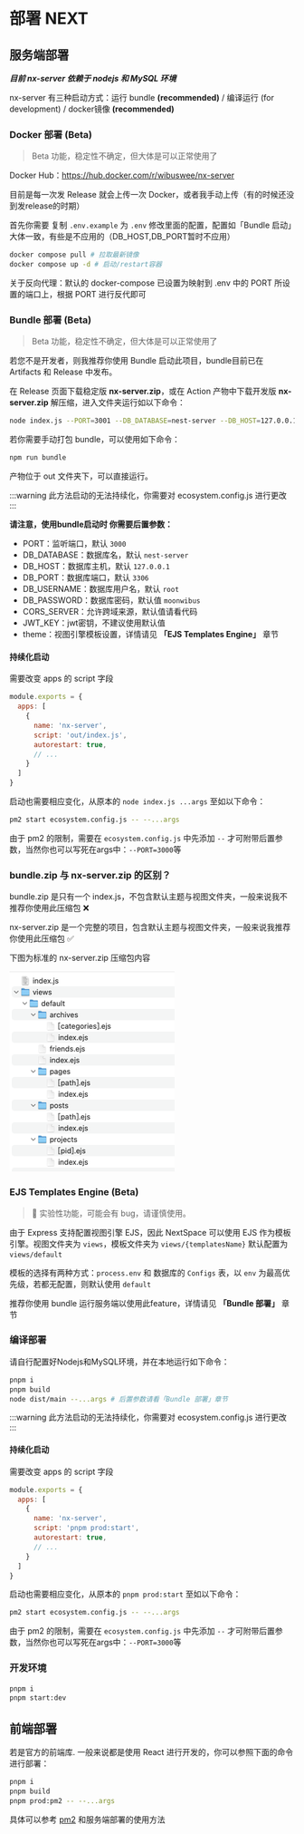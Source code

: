 # 部署 NEXT

## 服务端部署

**_目前 nx-server 依赖于 nodejs 和 MySQL 环境_**

nx-server 有三种启动方式：运行 bundle **(recommended)** / 编译运行 (for development) / docker镜像 **(recommended)**

### Docker 部署  (Beta)

> Beta 功能，稳定性不确定，但大体是可以正常使用了

Docker Hub：https://hub.docker.com/r/wibuswee/nx-server

目前是每一次发 Release 就会上传一次 Docker，或者我手动上传（有的时候还没到发release的时期）

首先你需要 复制 `.env.example` 为 `.env` 修改里面的配置，配置如「Bundle 启动」大体一致，有些是不应用的（DB_HOST,DB_PORT暂时不应用）

```bash
docker compose pull # 拉取最新镜像
docker compose up -d # 启动/restart容器
```

关于反向代理：默认的 docker-compose 已设置为映射到 .env 中的 PORT 所设置的端口上，根据 PORT 进行反代即可

### Bundle 部署 (Beta)

> Beta 功能，稳定性不确定，但大体是可以正常使用了

若您不是开发者，则我推荐你使用 Bundle 启动此项目，bundle目前已在 Artifacts 和 Release 中发布。

在 Release 页面下载稳定版 **nx-server.zip**，或在 Action 产物中下载开发版 **nx-server.zip** 解压缩，进入文件夹运行如以下命令：

```bash
node index.js --PORT=3001 --DB_DATABASE=nest-server --DB_HOST=127.0.0.1 --DB_PORT=3306 --DB_USERNAME=root --DB_PASSWORD=moonwibus
```

若你需要手动打包 bundle，可以使用如下命令：

```bash
npm run bundle
```

产物位于 out 文件夹下，可以直接运行。

:::warning
此方法启动的无法持续化，你需要对 ecosystem.config.js 进行更改
:::

**请注意，使用bundle启动时 你需要后置参数：**

- PORT：监听端口，默认 `3000`
- DB_DATABASE：数据库名，默认 `nest-server`
- DB_HOST：数据库主机，默认 `127.0.0.1`
- DB_PORT：数据库端口，默认 `3306`
- DB_USERNAME：数据库用户名，默认 `root`
- DB_PASSWORD：数据库密码，默认值 `moonwibus`
- CORS_SERVER：允许跨域来源，默认值请看代码
- JWT_KEY：jwt密钥，不建议使用默认值
- theme：视图引擎模板设置，详情请见 **「EJS Templates Engine」** 章节


#### 持续化启动

需要改变 apps 的 script 字段

```js {5}
module.exports = {
  apps: [
    {
      name: 'nx-server',
      script: 'out/index.js',
      autorestart: true,
      // ...
    }
  ]
}
```

启动也需要相应变化，从原本的 `node index.js ...args` 至如以下命令：

```bash
pm2 start ecosystem.config.js -- --...args
```

由于 pm2 的限制，需要在 `ecosystem.config.js` 中先添加 `--` 才可附带后置参数，当然你也可以写死在args中：`--PORT=3000`等


<!-- - MAIL_SERVER：邮箱服务器（有可能后期会移入后台进行设置）
- MAIL_PORT：邮箱端口号（有可能后期会移入后台进行设置）
- MAIL_ADD：邮箱地址（有可能后期会移入后台进行设置）
- MAIL_PASS：邮箱密码（有可能后期会移入后台进行设置） -->

### bundle.zip 与 nx-server.zip 的区别？

bundle.zip 是只有一个 index.js，不包含默认主题与视图文件夹，一般来说我不推荐你使用此压缩包 ❌

nx-server.zip 是一个完整的项目，包含默认主题与视图文件夹，一般来说我推荐你使用此压缩包 ✅

下图为标准的 nx-server.zip 压缩包内容

<img src="/img/ejs_feat.png" style="zoom: 50%" alt="ejs_feat">

### EJS Templates Engine (Beta)

> 🧪 实验性功能，可能会有 bug，请谨慎使用。

由于 Express 支持配置视图引擎 EJS，因此 NextSpace 可以使用 EJS 作为模板引擎。视图文件夹为 `views`，模板文件夹为 `views/{templatesName}` 默认配置为 `views/default`

模板的选择有两种方式：`process.env` 和 数据库的 `Configs` 表，以 `env` 为最高优先级，若都无配置，则默认使用 `default`

推荐你使用 bundle 运行服务端以使用此feature，详情请见 **「Bundle 部署」** 章节

### 编译部署

请自行配置好Nodejs和MySQL环境，并在本地运行如下命令：

```bash
pnpm i
pnpm build
node dist/main --...args # 后置参数请看「Bundle 部署」章节
```

:::warning
此方法启动的无法持续化，你需要对 ecosystem.config.js 进行更改
:::

#### 持续化启动

需要改变 apps 的 script 字段

```js {5}
module.exports = {
  apps: [
    {
      name: 'nx-server',
      script: 'pnpm prod:start',
      autorestart: true,
      // ...
    }
  ]
}
```

启动也需要相应变化，从原本的 `pnpm prod:start` 至如以下命令：

```bash
pm2 start ecosystem.config.js -- --...args
```

由于 pm2 的限制，需要在 `ecosystem.config.js` 中先添加 `--` 才可附带后置参数，当然你也可以写死在args中：`--PORT=3000`等

### 开发环境

```bash
pnpm i
pnpm start:dev
```

## 前端部署

若是官方的前端库. 一般来说都是使用 React 进行开发的，你可以参照下面的命令进行部署：

```bash
pnpm i
pnpm build
pnpm prod:pm2 -- --...args
```

具体可以参考 [pm2](https://pm2.keymetrics.io/docs/usage/quick-start/) 和服务端部署的使用方法